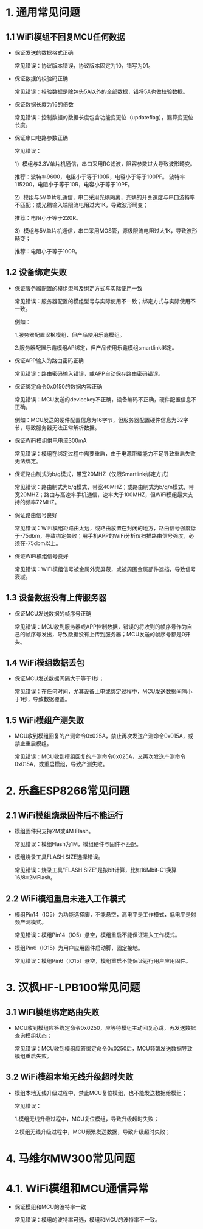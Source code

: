 # 1. 通用常见问题

## 1.1 WiFi模组不回复MCU任何数据


- 保证发送的数据格式正确
    
    常见错误：协议版本错误，协议版本固定为10，错写为01。


- 保证数据的校验码正确

    常见错误：校验数据是除包头5A以外的全部数据，错将5A也做校验数据。


- 保证数据长度为16的倍数

    常见错误：控制数据的数据长度包含功能变更位（updateflag），漏算变更位长度。


- 保证串口电路参数正确

    常见错误：

    1）模组与3.3V单片机通信，串口采用RC滤波，阻容参数过大导致波形畸变。

    推荐：波特率9600，电阻小于等于100R，电容小于等于100PF。
         波特率115200，电阻小于等于10R，电容小于等于10PF。
     
    2）模组与5V单片机通信，串口采用光耦隔离，光耦的开关速度与串口波特率不匹配；或光耦输入端限流电阻过大1K，导致波形畸变；
    
    推荐：电阻小于等于220R。

    3）模组与5V单片机通信，串口采用MOS管，源极限流电阻过大1K，导致波形畸变；

    推荐：电阻小于等于100R。
## 1.2 设备绑定失败


- 保证服务器配置的模组型号及绑定方式与实际使用一致

    常见错误：服务器配置的模组型号与实际使用不一致；绑定方式与实际使用不一致。
    
    例如：

     1.服务器配置汉枫模组，但产品使用乐鑫模组。
     
     2.服务器配置乐鑫模组AP绑定，但产品使用乐鑫模组smartlink绑定。

- 保证APP输入的路由密码正确

    常见错误：路由密码输入错误，或APP自动保存路由密码错误。


- 保证绑定命令0x0150的数据内容正确

    常见错误：MCU发送的devicekey不正确，设备编码不正确，硬件配置信息不正确。

    例如：MCU发送的硬件配置信息为16字节，但服务器配置硬件信息为32字节，导致服务器无法正常解析数据。


- 保证WiFi模组供电电流300mA

    常见错误：模组在绑定过程中需要重启，由于电源带载能力不足导致重启失败无法绑定。


- 保证路由制式为b/g模式，带宽20MHZ（仅限Smartlink绑定方式）

    常见错误：路由制式为b/g模式，带宽40MHZ；或路由制式为b/g/n模式，带宽20MHZ；路由与高速率手机通信，速率大于100MHZ，但WiFi模组最大支持的频率72MHZ。


- 保证路由信号良好

    常见错误：WiFi模组距路由太远，或路由放置在封闭的地方，路由信号强度低于-75dbm，导致绑定失败；用手机APP的WiFi分析仪扫描路由信号强度，必须在-75dbm以上。


- 保证WiFi模组信号良好

    常见错误：WiFi模组信号被金属外壳屏蔽，或被周围金属部件遮挡，导致信号衰减。
## 1.3 设备数据没有上传服务器


- 保证MCU发送数据的帧序号正确

    常见错误：MCU收到服务器或APP控制数据，错误的将收到的帧序号作为自己的帧序号发出，导致数据没有上传到服务器；MCU发送的帧序号都是0开头。
## 1.4 WiFi模组数据丢包


- 保证MCU发送数据间隔大于等于1秒；

    常见错误：在任何时间，尤其设备上电或绑定过程中，MCU发送数据间隔小于1秒，导致数据覆盖。
## 1.5 WiFi模组产测失败


- MCU收到模组回复的产测命令0x025A，禁止再次发送产测命令0x015A，或禁止重启模组。

    常见错误：MCU收到模组回复的产测命令0x025A，又再次发送产测命令0x015A，或重启模组，导致产测失败。
# 2. 乐鑫ESP8266常见问题

## 2.1 WiFi模组烧录固件后不能运行


- 模组固件只支持2M或4M Flash。
    
    常见错误：模组Flash为1M，模组硬件与固件不匹配。


- 模组烧录工具FLASH SIZE选择错误。
    
    常见错误：烧录工具“FLASH SIZE”是按bit计算，比如16Mbit-C1换算16/8=2MFlash。
## 2.2 WiFi模组重启未进入工作模式


- 模组Pin14（IO5）为功能选择脚，不能悬空，高电平是工作模式，低电平是射频产测模式。

    常见错误：模组Pin14（IO5）悬空，模组重启不能保证进入工作模式。


- 模组Pin6（IO15）为用户应用固件启动脚，固定接地。

    常见错误：模组Pin6（IO15）悬空，模组重启不能保证运行用户应用固件。
# 3. 汉枫HF-LPB100常见问题

## 3.1 WiFi模组绑定路由失败


- MCU收到模组应答绑定命令0x0250，应等待模组主动回复心跳，再发送数据查询模组状态；

    常见错误：MCU收到模组应答绑定命令0x0250后，MCU频繁发送数据导致模组重启失败。
## 3.2 WiFi模组本地无线升级超时失败


- 模组本地无线升级过程中，禁止MCU复位模组，也不能发送数据给模组；

    常见错误：

     1.模组无线升级过程中，MCU复位模组，导致升级超时失败；

     2.模组无线升级过程中，MCU频繁发送数据，导致升级超时失败；
# 4. 马维尔MW300常见问题

# 4.1. WiFi模组和MCU通信异常


- 保证模组和MCU的波特率一致

    常见错误：模组的波特率可选，模组和MCU的波特率不一致。
